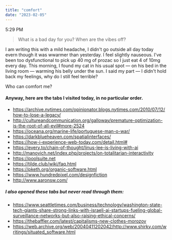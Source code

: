 ```yaml
---
title: "comfort"
date: "2023-02-05"
---
```


5:29 PM

> What is a bad day for you? When are the vibes off?

I am writing this with a mild headache, I didn't go outside all day today evern though it was wwarmer than yesterday. I feel slightly nauseous. I've been too dysfunctional to pick up 40 mg of prozac so I just eat 4 of 10mg every day. This morning, I found my cat in his usual spot — on his bed in the living room — warming his belly under the sun. I said my part — I didn't hold back my feelings, why do I still feel terrible?

Who can comfort me?

#### Anyway, here are the tabs I visited today, in no particular order.

- https://archive.nytimes.com/opinionator.blogs.nytimes.com/2010/07/12/how-to-lose-a-legacy/
- http://cultureandcommunication.org/galloway/premature-optimization-is-the-root-of-all-evil#more-2524
- https://oceana.org/marine-life/portuguese-man-o-war/
- https://darkblueheaven.com/spatialinterfaces/
- https://how-i-experience-web-today.com/detail.html#
- https://every.to/chain-of-thought/linus-lee-is-living-with-ai
- http://manovich.net/index.php/projects/on-totalitarian-interactivity
- https://poolsuite.net
- https://tilde.club/wiki/faq.html
- https://pketh.org/organic-software.html
- https://www.hundredpixel.com/designfiction
- http://www.aaronsw.com/

##### I also opened these tabs but never read through them:

- https://www.seattletimes.com/business/technology/washington-state-tech-giants-share-strong-links-with-israeli-ai-startups-fueling-global-surveillance-networks-but-also-raising-ethical-concerns/
- https://thebaffler.com/latest/capitalisms-new-clothes-morozov
- https://web.archive.org/web/20040411202042/http://www.shirky.com/writings/situated_software.html
